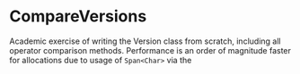 # CompareVersions
Academic exercise of writing the Version class from scratch, including all operator comparison methods. Performance is an order of magnitude faster for allocations due to usage of `Span<Char>` via the 